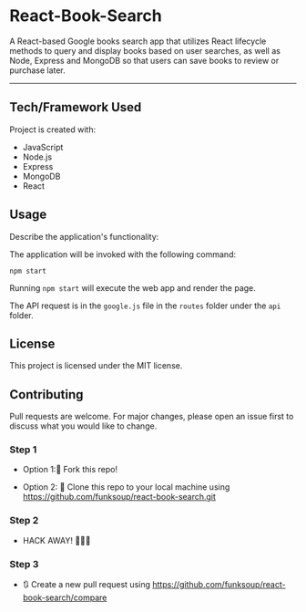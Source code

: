 
# React-Book-Search


A React-based Google books search app that utilizes React lifecycle methods to query and display books based on user searches, as well as Node, Express and MongoDB so that users can save books to review or purchase later.

------

## Tech/Framework Used

Project is created with:

* JavaScript
* Node.js
* Express
* MongoDB
* React 


## Usage

Describe the application's functionality:

The application will be invoked with the following command:
```
npm start
```

Running `npm start` will execute the web app and render the page. 

The API request is in the `google.js` file in the `routes` folder under the `api` folder. 


## License

This project is licensed under the MIT license.


## Contributing

Pull requests are welcome. For major changes, please open an issue first to discuss what you would like to change.


### Step 1

* Option 1:🍴 Fork this repo!

* Option 2: 👯 Clone this repo to your local machine using https://github.com/funksoup/react-book-search.git

### Step 2

* HACK AWAY! 🔨🔨🔨

### Step 3

* 🔃 Create a new pull request using https://github.com/funksoup/react-book-search/compare


